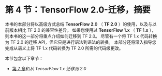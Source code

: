 # 第 4 节：TensorFlow 2.0-迁移，摘要

本书的本部分将以高级方式总结 **TensorFlow 2.0** （ **TF 2.0** ）的使用，以及与以前版本相比 TF 2.0 的兼容性差异。 如果您使用过 **TensorFlow 1.x** （ **TF 1.x** ），则本书的这一部分将重点介绍如何迁移到 TF 2.0。 尽管有一个将 TF 1.x 代码转换为 TF 2.0 的迁移 API，但它只是进行语法到语法的转换。 本部分还将深入指导您完成从语义上将 TF 1.x 代码转换为 TF 2.0 所需的代码级更改。

本节包含以下章节：

*   [第 7 章](7.html)和*从 TensorFlow 1.x 迁移到 2.0*